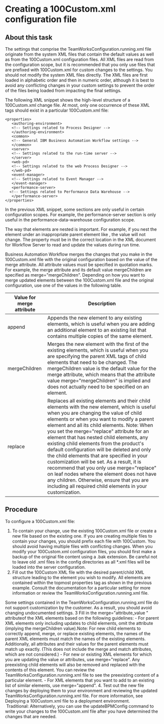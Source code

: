 # Creating a 100Custom.xml configuration file

## About this task

The settings that comprise the TeamWorksConfiguration.running.xml file
originate from the system XML files that contain the default values as well as from the
100Custom.xml configuration files. All XML files are read from the
configuration scope, but it is recommended that you only use files that are prefixed with
100Custom.xml for custom changes to the settings. You should not modify the
system XML files directly. The XML files are first loaded in alphabetic order and then in numeric
order, although it is best to avoid any conflicting changes in your custom settings to prevent the
order of the files being loaded from impacting the final settings.

The following XML snippet shows the high-level structure of a 100Custom.xml
change file. At most, only one occurrence of these XML tags should exist in a particular
100Custom.xml file:

```
<properties>
   <authoring-environment>
   <!-- Settings related to Process Designer -->
   </authoring-environment>
   <common>
   <!-- General IBM Business Automation Workflow settings -->
   </common>
   <server>
   <!-- Settings related to the run-time server -->
   </server>
   <web-pd>
   <!-- Settings related to the web Process Designer -->
   </web-pd>
   <event-manager>
   <!-- Settings related to Event Manager -->
   </event-manager>
   <performance-server>
  <!-- Settings related to Performance Data Warehouse -->
   </performance-server>
</properties>
```

In the previous XML snippet, some sections are only useful in certain configuration scopes. For
example, the performance-server section is only useful in the
performance-data-warehouse configuration scope.

The way that elements are nested is important. For example,
if you nest the <timeout> element under an
inappropriate parent element like <server>,
the value will not change. The property must be in the correct location
in the XML document for Workflow Server to
read and update the values during run time.

Business Automation Workflow merges
the changes that you make in the 100Custom.xml file
with the original configuration based on the value of the merge attribute.
All attribute values must be specified in quotation marks. For example,
the merge attribute and its default value mergeChildren are
specified as merge="mergeChildren". Depending on
how you want to merge updated elements between the 100Custom.xml file
and the original configuration, use one of the values in the following
table.

| Value for merge attribute   | Description                                                                                                                                                                                                                                                                                                                                                                                                                                                                                                                                                                                                                                                                                                           |
|-----------------------------|-----------------------------------------------------------------------------------------------------------------------------------------------------------------------------------------------------------------------------------------------------------------------------------------------------------------------------------------------------------------------------------------------------------------------------------------------------------------------------------------------------------------------------------------------------------------------------------------------------------------------------------------------------------------------------------------------------------------------|
| append                      | Appends the new element to any existing elements, which is useful when you are adding an additional element to an existing list that contains multiple copies of the same element.                                                                                                                                                                                                                                                                                                                                                                                                                                                                                                                                    |
| mergeChildren               | Merges the new element with the first of the existing elements, which is useful when you are specifying the parent XML tags of child elements that need to be changed. The mergeChildren value is the default value for the merge attribute, which means that the attribute value merge="mergeChildren" is implied and does not actually need to be specified on an element.                                                                                                                                                                                                                                                                                                                                          |
| replace                     | Replaces all existing elements and their child elements with the new element, which is useful when you are changing the value of child elements or when you want to modify a parent element and all its child elements. Note: When you set the merge="replace" attribute for an element that has nested child elements, any existing child elements from the product's default configuration will be deleted and only the child elements that are specified in your customization will be set. As a result, it is recommend that you only use merge="replace" on leaf nodes where the element does not have any children. Otherwise, ensure that you are including all required child elements in your customization. |

## Procedure

To configure a 100Custom.xml file:

1. To contain your change, use the existing 100Custom.xml file
or create a new file based on the existing one. If you are creating
multiple files to contain your changes, you should prefix each file
with 100Custom.   You should
avoid having multiple files with conflicting changes. When you modify
your 100Custom.xml configuration files, you should
first make a backup of the original file content using a .bak extension.
Be careful not to leave old .xml files in the
config directories as all *.xml files will be
loaded into the server configuration.
2. Fill out the 100Custom XML file with the desired parent/child XML
structure leading to the element you wish to modify. All elements are contained within the topmost
properties tag as shown in the previous example. Consult the documentation for a particular setting
for more information or review the TeamWorksConfiguration.running.xml file. 

Some settings contained in the TeamWorksConfiguration.running.xml file do
not support customization by the customer. As a result, you should avoid changing undocumented
settings.
3 Fill in the merge="attribute\_value " attributeof the XML elements based on the following guidelines:
    - For parent XML elements only including updates to child elements,
omit the attribute (implying the mergeChildren value).Note: For
new child elements to correctly append, merge, or replace existing
elements, the names of the parent XML elements must match the names
of the existing elements. Additionally, all attributes and their values
for the parent elements must match up exactly. (This does not include
the merge and match attributes, which are not considered.)
    - For new or existing XML elements for which you are updating
the value or attributes, use merge="replace". Any
preexisting child elements will also be removed and replaced with
the contents of this element. You can review the TeamWorksConfiguration.running.xml file
to see the preexisting content of a particular element.
    - For XML elements that you want to add to an existing list
of similar elements, use merge="append".
4. Test out the new file changes by deploying them to your environment
and reviewing the updated TeamWorksConfiguration.running.xml file. For more
information, see Deploying a 100Custom.xml file to a deployment environment.  
 Traditional: Alternatively, you can use the updateBPMConfig command to write your changes to
the 100Custom.xml file after you have determined the changes that are
needed.